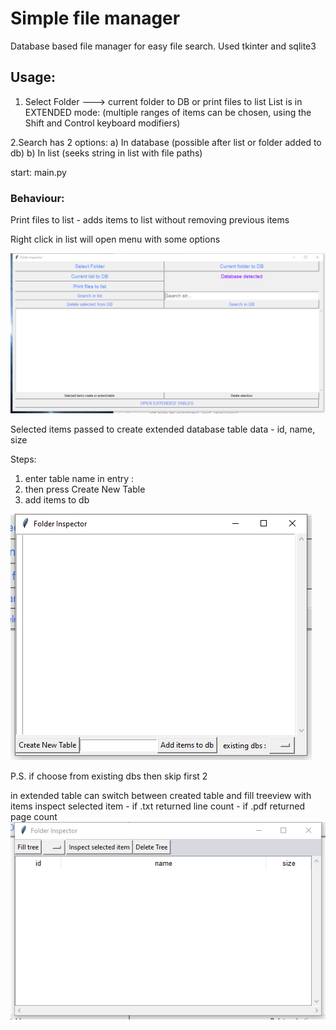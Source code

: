 # Simple file manager
Database based file manager for easy file search. 
Used tkinter and sqlite3


## Usage:
1. Select Folder ---> current folder to DB or print files to list
    List is in EXTENDED mode:
     (multiple ranges of items can be chosen, using the Shift and Control keyboard modifiers)
     
2.Search has 2 options:
    a) In database (possible after list or folder added to db)
    b) In list (seeks string in list with file paths)

start:
 main.py
### Behaviour:
Print files to list    - adds items to list without removing previous items  

Right click in list will open menu with some options 

![](images/main_window.png)

Selected items passed to create extended database table
data - id, name, size

Steps:
1. enter table name in entry :
2. then press Create New Table
3. add items to db


![](images/extended_table_creator.png)

P.S. if choose from existing dbs then skip first 2


in extended table can switch between created table and fill treeview with items
inspect selected item - if .txt returned line count
                      - if .pdf returned page count
![](images/extended_viewer.png)

